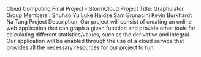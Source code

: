 Cloud Computing Final Project - StormCloud
Project Title: Graphulator
Group Members :
Shuhao Yu
Luke Haidze
Sam Brunacini
Kevin Burkhardt
Na Tang
Project Description:
Our project will consist of creating an online web application that can graph a given function and provide other tools for calculating different statistics/values, such as the derivative and integral. Our application will be enabled through the use of a cloud service that provides all the necessary resources for our project to run. 
